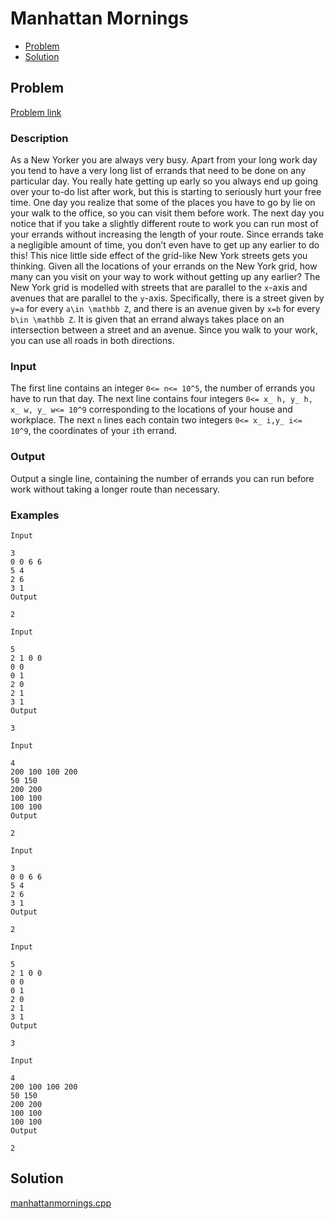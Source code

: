 # Manhattan Mornings
- [Problem](#problem)
- [Solution](#solution)

## Problem
[Problem link](https://open.kattis.com/problems/manhattanmornings)

### Description
 As a New Yorker you are always very busy. Apart from your long work day you tend to have a very long list of errands that need to be done on any particular day. You really hate getting up early so you always end up going over your to-do list after work, but this is starting to seriously hurt your free time.
One day you realize that some of the places you have to go by lie on your walk to the office, so you can visit them before work. The next day you notice that if you take a slightly different route to work you can run most of your errands without increasing the length of your route. Since errands take a negligible amount of time, you don’t even have to get up any earlier to do this! This nice little side effect of the grid-like New York streets gets you thinking. Given all the locations of your errands on the New York grid, how many can you visit on your way to work without getting up any earlier?
The New York grid is modelled with streets that are parallel to the `x`-axis and avenues that are parallel to the `y`-axis. Specifically, there is a street given by `y=a` for every `a\in \mathbb Z`, and there is an avenue given by `x=b` for every `b\in \mathbb Z`. It is given that an errand always takes place on an intersection between a street and an avenue. Since you walk to your work, you can use all roads in both directions.

### Input
 The first line contains an integer `0<= n<= 10^5`, the number of errands you have to run that day. The next line contains four integers `0<= x_ h, y_ h, x_ w, y_ w<= 10^9` corresponding to the locations of your house and workplace. The next `n` lines each contain two integers `0<= x_ i,y_ i<= 10^9`, the coordinates of your `i`th errand. 

### Output
Output a single line, containing the number of errands you can run before work without taking a longer route than necessary. 

### Examples
```
Input

3
0 0 6 6
5 4
2 6
3 1
Output

2
```
```
Input

5
2 1 0 0
0 0
0 1
2 0
2 1
3 1
Output

3
```
```
Input

4
200 100 100 200
50 150
200 200
100 100
100 100
Output

2
```
```
Input

3
0 0 6 6
5 4
2 6
3 1
Output

2
```
```
Input

5
2 1 0 0
0 0
0 1
2 0
2 1
3 1
Output

3
```
```
Input

4
200 100 100 200
50 150
200 200
100 100
100 100
Output

2
```


## Solution

[manhattanmornings.cpp](./manhattanmornings.cpp)
